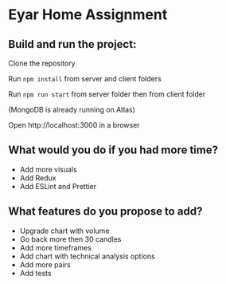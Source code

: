 # Eyar Home Assignment

## Build and run the project:

Clone the repository

Run ```npm install``` from server and client folders

Run ```npm run start``` from server folder then from client folder

(MongoDB is already running on Atlas)

Open http://localhost:3000 in a browser

## What would you do if you had more time?
- Add more visuals
- Add Redux
- Add ESLint and Prettier

## What features do you propose to add?
- Upgrade chart with volume
- Go back more then 30 candles
- Add more timeframes
- Add chart with technical analysis options
- Add more pairs
- Add tests
